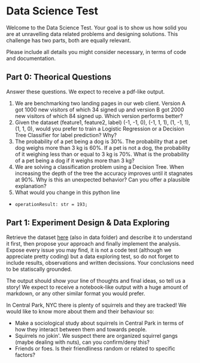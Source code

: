 # Data Science Test
Welcome to the Data Science Test. Your goal is to show us how solid you are at unravelling data related problems and designing solutions.
This challenge has two parts, both are equally relevant.

Please include all details you might consider necessary, in terms of code and documentation.

## Part 0: Theorical Questions
Answer these questions.
We expect to receive a pdf-like output.

1) We are benchmarking two landing pages in our web client. Version A got 1000 new visitors of which 34 signed up and version B got 2000 new visitors of which 84 signed up. Which version performs better?
2) Given the dataset (feature1, feature2, label) (-1, -1, 0), (-1, 1, 1), (1, -1, 1), (1, 1, 0), would you prefer to train a Logistic Regression or a Decision Tree Classifier for label prediction? Why?
3) The probability of a pet being a dog is 30%. The probability that a pet dog weighs more than 3 kg is 60%. If a pet is not a dog, the probability of it weighing less than or equal to 3 kg is 70%. What is the probability of a pet being a dog if it weighs more than 3 kg?
4) We are solving a classification problem using a Decision Tree. When increasing the depth of the tree the accuracy improves until it stagnates at 90%. Why is this an unexpected behavior? Can you offer a plausible explanation?
5) What would you change in this python line 
* ```operationResult: str = 193;```

## Part 1: Experiment Design & Data Exploring
Retrieve the dataset [here](https://catalog.data.gov/dataset/2018-central-park-squirrel-census-squirrel-data) (also in data folder) and describe it to understand it first, then propose your approach and finally implement the analysis. Expose every issue you may find, it is not a code test (although we appreciate pretty coding) but a data exploring test, so do not forget to include results, observations and written decissions. Your conclusions need to be statiscally grounded.

The output should show your line of thoughts and final ideas, so tell us a story! We expect to receive a notebook-like output with a huge amount of markdown, or any other similar format you would prefer.

In Central Park, NYC there is plenty of squirrels and they are tracked! We would like to know more about them and their behaviour so:
- Make a sociological study about squirrels in Central Park in terms of how they interact between them and towards people. 
- Squirrels no jokin'. We suspect there are organized squirrel gangs (maybe dealing with nuts), can you confirm/deny this?
- Friends or foes. Is their friendliness random or related to specific factors?